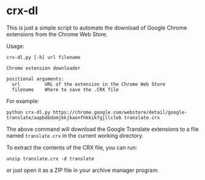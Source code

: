 crx-dl
======

This is just a simple script to automate the download of Google Chrome extensions from the Chrome Web Store.

Usage:

```
crx-dl.py [-h] url filename

Chrome extension downloader

positional arguments:
  url         URL of the extension in the Chrome Web Store
  filename    Where to save the .CRX file
```

For example:

```
python crx-dl.py https://chrome.google.com/webstore/detail/google-translate/aapbdbdomjkkjkaonfhkkikfgjllcleb translate.crx
```

The above command will download the Google Translate extensions to a file named `translate.crx` in the current working directory.

To extract the contents of the CRX file, you can run:

```
unzip translate.crx -d translate
```

or just open it as a ZIP file in your archive manager program.
